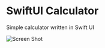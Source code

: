 # SwiftUI Calculator

Simple calculator written in Swift UI

![Screen Shot](https://user-images.githubusercontent.com/99760600/167316605-9d5ac37c-191a-421f-b005-248f5f691897.png)
